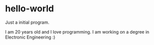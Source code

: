 # hello-world
Just a initial program.

I am 20 years old and I love programming. I am working on a degree in Electronic Engineering :)
